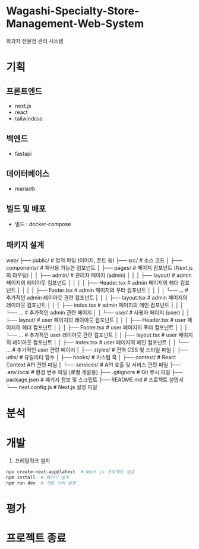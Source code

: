 # Wagashi-Specialty-Store-Management-Web-System
화과자 전문점 관리 시스템

# 기획
## 프론트엔드
- next.js
- react
- tailwindcss

## 백엔드
- fastapi

## 데이터베이스
- mariadb

## 빌드 및 배포
- 빌드 : docker-compose

## 패키지 설계
web/
├── public/                # 정적 파일 (이미지, 폰트 등)
├── src/                   # 소스 코드
│   ├── components/        # 재사용 가능한 컴포넌트
│   ├── pages/             # 페이지 컴포넌트 (Next.js의 라우팅)
│   │   ├── admin/         # 관리자 페이지 (admin)
│   │   │   ├── layout/    # admin 페이지의 레이아웃 컴포넌트
│   │   │   │   ├── Header.tsx  # admin 페이지의 헤더 컴포넌트
│   │   │   │   ├── Footer.tsx  # admin 페이지의 푸터 컴포넌트
│   │   │   │   └── ...    # 추가적인 admin 레이아웃 관련 컴포넌트
│   │   │   ├── layout.tsx  # admin 페이지의 레이아웃 컴포넌트
│   │   │   ├── index.tsx  # admin 페이지의 메인 컴포넌트
│   │   │   └── ...        # 추가적인 admin 관련 페이지
│   │   └── user/        # 사용자 페이지 (user)
│   │       ├── layout/    # user 페이지의 레이아웃 컴포넌트
│   │       │   ├── Header.tsx  # user 페이지의 헤더 컴포넌트
│   │       │   ├── Footer.tsx  # user 페이지의 푸터 컴포넌트
│   │       │   └── ...    # 추가적인 user 레이아웃 관련 컴포넌트
│   │       ├── layout.tsx  # user 페이지의 레이아웃 컴포넌트
│   │       ├── index.tsx  # user 페이지의 메인 컴포넌트
│   │       └── ...        # 추가적인 user 관련 페이지
│   ├── styles/            # 전역 CSS 및 스타일 파일
│   ├── utils/             # 유틸리티 함수
│   ├── hooks/             # 커스텀 훅
│   ├── context/           # React Context API 관련 파일
│   └── services/          # API 호출 및 서비스 관련 파일
├── .env.local             # 환경 변수 파일 (로컬 개발용)
├── .gitignore             # Git 무시 파일
├── package.json           # 패키지 정보 및 스크립트
├── README.md              # 프로젝트 설명서
└── next.config.js         # Next.js 설정 파일

#

# 분석


# 개발
1. 프레임워크 설치
```bash
npx create-next-app@latest  # Next.js 프로젝트 생성
npm install  # 패키지 설치
npm run dev  # 개발 서버 실행
```

# 평가


# 프로젝트 종료